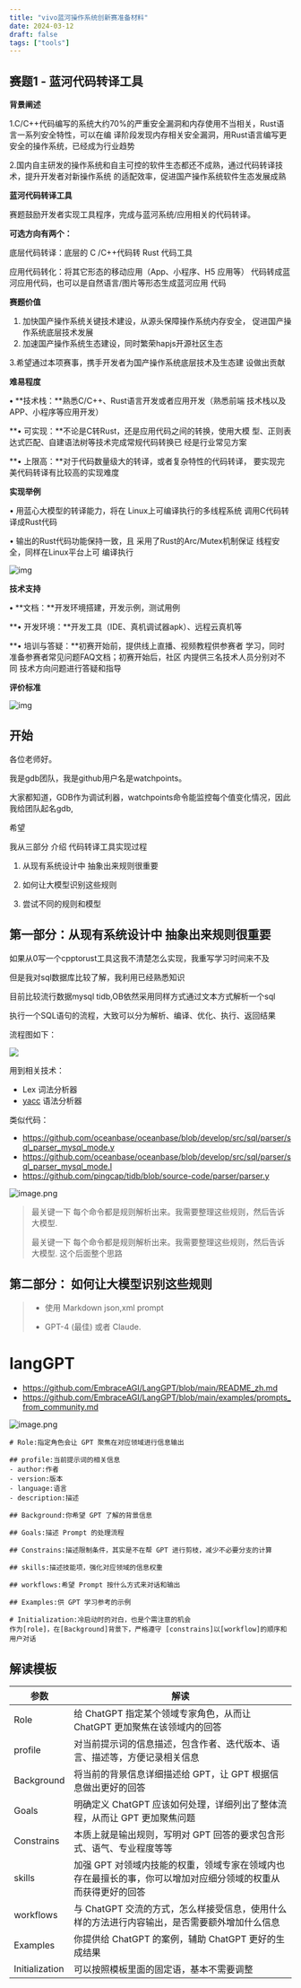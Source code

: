 ```yaml
---
title: "vivo蓝河操作系统创新赛准备材料"
date: 2024-03-12
draft: false
tags: ["tools"]
---
```






## 赛题1 - 蓝河代码转译工具



**背景阐述**

1.C/C++代码编写的系统大约70%的严重安全漏洞和内存使用不当相关，Rust语言一系列安全特性，可以在编 译阶段发现内存相关安全漏洞，用Rust语言编写更安全的操作系统，已经成为行业趋势

2.国内自主研发的操作系统和自主可控的软件生态都还不成熟，通过代码转译技术，提升开发者对新操作系统 的适配效率，促进国产操作系统软件生态发展成熟

**蓝河代码转译工具**

 赛题鼓励开发者实现工具程序，完成与蓝河系统/应用相关的代码转译。

**可选方向有两个：**

底层代码转译：底层的 C /C++代码转 Rust 代码工具

应用代码转化：将其它形态的移动应用（App、小程序、H5 应用等） 代码转成蓝河应用代码，也可以是自然语言/图片等形态生成蓝河应用 代码



**赛题价值**

1. 加快国产操作系统关键技术建设，从源头保障操作系统内存安全， 促进国产操作系统底层技术发展
2. 加速国产操作系统生态建设，同时繁荣hapjs开源社区生态

3.希望通过本项赛事，携手开发者为国产操作系统底层技术及生态建 设做出贡献



**难易程度**

 **•** **技术栈：**熟悉C/C++、Rust语言开发或者应用开发（熟悉前端 技术栈以及APP、小程序等应用开发）

 **• 可实现：**不论是C转Rust，还是应用代码之间的转换，使用大模 型、正则表达式匹配、自建语法树等技术完成常规代码转换已 经是行业常见方案

 **• 上限高：**对于代码数量级大的转译，或者复杂特性的代码转译， 要实现完美代码转译有比较高的实现难度



**实现举例**

• 用蓝心大模型的转译能力，将在 Linux上可编译执行的多线程系统 调用C代码转译成Rust代码

• 输出的Rust代码功能保持一致，且 采用了Rust的Arc/Mutex机制保证 线程安全，同样在Linux平台上可 编译执行

![img](https://ssl.cdn.maodouketang.com/Fvo6rKrizGUUJiVXvWNMzqANRJa8)



**技术支持**

 **•** **文档：**开发环境搭建，开发示例，测试用例

**• 开发环境：**开发工具（IDE、真机调试器apk）、远程云真机等

**• 培训与答疑：**初赛开始前，提供线上直播、视频教程供参赛者 学习，同时准备参赛者常见问题FAQ文档；初赛开始后，社区 内提供三名技术人员分别对不同 技术方向问题进行答疑和指导

**评价标准**

![img](https://ssl.cdn.maodouketang.com/FnpG0wIU24_01wT12OqjQc3Ew2Ir)



## 开始



各位老师好。

我是gdb团队，我是github用户名是watchpoints。

大家都知道，GDB作为调试利器，watchpoints命令能监控每个值变化情况，因此我给团队起名gdb,

希望

我从三部分 介绍 代码转译工具实现过程

1. 从现有系统设计中 抽象出来规则很重要

2.  如何让大模型识别这些规则

3. 尝试不同的规则和模型

   



## 第一部分：从现有系统设计中 抽象出来规则很重要



如果从0写一个cpptorust工具这我不清楚怎么实现，我重写学习时间来不及



但是我对sql数据库比较了解，我利用已经熟悉知识 

目前比较流行数据mysql tidb,OB依然采用同样方式通过文本方式解析一个sql

执行一个SQL语句的流程，大致可以分为解析、编译、优化、执行、返回结果



流程图如下：

![](https://img1.www.pingcap.com/prod/2_3a000040e8.png)





用到相关技术：



- Lex  词法分析器
- [yacc](https://so.csdn.net/so/search?q=yacc&spm=1001.2101.3001.7020) 语法分析器



类似代码：

- https://github.com/oceanbase/oceanbase/blob/develop/src/sql/parser/sql_parser_mysql_mode.y
- https://github.com/oceanbase/oceanbase/blob/develop/src/sql/parser/sql_parser_mysql_mode.l
- https://github.com/pingcap/tidb/blob/source-code/parser/parser.y

![image.png](https://s2.loli.net/2024/03/11/C6rMuh89fNiOjUa.png)





> 最关键一下 每个命令都是规则解析出来。我需要整理这些规则，然后告诉大模型.
>
> 最关键一下 每个命令都是规则解析出来。我需要整理这些规则，然后告诉大模型. 这个后面整个思路



## 第二部分： 如何让大模型识别这些规则



> - 使用 Markdown  json,xml prompt
>
> - GPT-4 (最佳) 或者 Claude.



# langGPT 



- https://github.com/EmbraceAGI/LangGPT/blob/main/README_zh.md
- https://github.com/EmbraceAGI/LangGPT/blob/main/examples/prompts_from_community.md



![image.png](https://s2.loli.net/2024/03/11/Bcfp1QygluAs6Ui.png)





```text
# Role:指定角色会让 GPT 聚焦在对应领域进行信息输出

## profile:当前提示词的相关信息
- author:作者
- version:版本
- language:语言
- description:描述

## Background:你希望 GPT 了解的背景信息

## Goals:描述 Prompt 的处理流程

## Constrains:描述限制条件，其实是不在帮 GPT 进行剪枝，减少不必要分支的计算

## skills:描述技能项，强化对应领域的信息权重

## workflows:希望 Prompt 按什么方式来对话和输出

## Examples:供 GPT 学习参考的示例

# Initialization:冷启动时的对白，也是个需注意的机会
作为[role]，在[Background]背景下，严格遵守 [constrains]以[workflow]的顺序和用户对话
```

## 解读模板

| 参数           | 解读                                                         |
| -------------- | ------------------------------------------------------------ |
| Role           | 给 ChatGPT 指定某个领域专家角色，从而让 ChatGPT 更加聚焦在该领域内的回答 |
| profile        | 对当前提示词的信息描述，包含作者、迭代版本、语言、描述等，方便记录相关信息 |
| Background     | 将当前的背景信息详细描述给 GPT，让 GPT 根据信息做出更好的回答 |
| Goals          | 明确定义 ChatGPT 应该如何处理，详细列出了整体流程，从而让 GPT 更加聚焦问题 |
| Constrains     | 本质上就是输出规则，写明对 GPT 回答的要求包含形式、语气、专业程度等等 |
| skills         | 加强 GPT 对领域内技能的权重，领域专家在领域内也存在最擅长的事，你可以增加对应细分领域的权重从而获得更好的回答 |
| workflows      | 与 ChatGPT 交流的方式，怎么样接受信息，使用什么样的方法进行内容输出，是否需要额外增加什么信息 |
| Examples       | 你提供给 ChatGPT 的案例，辅助 ChatGPT 更好的生成结果         |
| Initialization | 可以按照模板里面的固定语，基本不需要调整                     |
